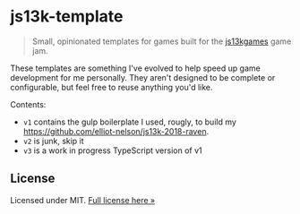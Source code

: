 # js13k-template

> Small, opinionated templates for games built for the [js13kgames](http://js13kgames.com) game jam.

These templates are something I've evolved to help speed up game development for me personally. They
aren't designed to be complete or configurable, but feel free to reuse anything you'd like.

Contents:

- `v1` contains the gulp boilerplate I used, rougly, to build my https://github.com/elliot-nelson/js13k-2018-raven.
- `v2` is junk, skip it
- `v3` is a work in progress TypeScript version of v1

## License

Licensed under MIT. [Full license here &raquo;](LICENSE.txt)

